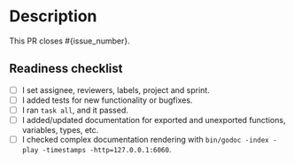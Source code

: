 <!--
    This is a custom pull request template for FerretDB Inc. engineers.
    It is more complex than the default template, but it contains some additional
    information that is useful for team members.
-->

# Description

This PR closes #{issue_number}.

<!--
    Write a short description to explain changes that are not mentioned in the initial issue.
    What were the reasons for those changes?
    Which decisions did you make and why?
    What else should reviewers know about your changes?
-->

## Readiness checklist

<!--
    If you want your changes to be merged quickly,
    please follow CONTRIBUTING.md.
-->

* [ ] I set assignee, reviewers, labels, project and sprint.
* [ ] I added tests for new functionality or bugfixes.
* [ ] I ran `task all`, and it passed.
* [ ] I added/updated documentation for exported and unexported functions, variables, types, etc.
* [ ] I checked complex documentation rendering with `bin/godoc -index -play -timestamps -http=127.0.0.1:6060`.
